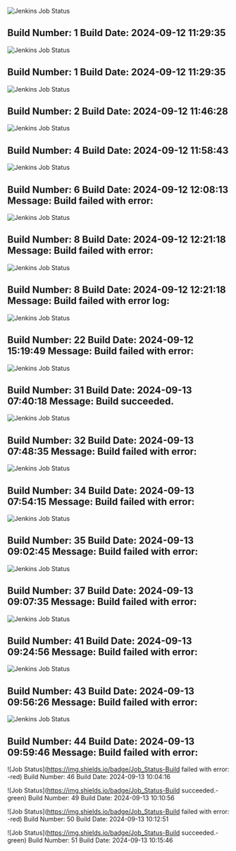 
![Jenkins Job Status](https://img.shields.io/badge/Jenkins-FAILURE-red?style=flat-square)

Build Number: 1
Build Date: 2024-09-12 11:29:35
---
![Jenkins Job Status](https://img.shields.io/badge/Jenkins-FAILURE-red?style=flat-square)

Build Number: 1
Build Date: 2024-09-12 11:29:35
---
![Jenkins Job Status](https://img.shields.io/badge/Jenkins-FAILURE-red?style=flat-square)

Build Number: 2
Build Date: 2024-09-12 11:46:28
---
![Jenkins Job Status](https://img.shields.io/badge/Jenkins-FAILURE-red?style=flat-square)

Build Number: 4
Build Date: 2024-09-12 11:58:43
---
![Jenkins Job Status](https://img.shields.io/badge/Jenkins-FAILURE-red?style=flat-square)

Build Number: 6
Build Date: 2024-09-12 12:08:13
Message: Build failed with error: 
---
![Jenkins Job Status](https://img.shields.io/badge/Jenkins-FAILURE-red?style=flat-square)

Build Number: 8
Build Date: 2024-09-12 12:21:18
Message: Build failed with error: 
---
![Jenkins Job Status](https://img.shields.io/badge/Jenkins-FAILURE-red?style=flat-square)

Build Number: 8
Build Date: 2024-09-12 12:21:18
Message: Build failed with error log: 
---
![Jenkins Job Status](https://img.shields.io/badge/Jenkins-FAILURE-red?style=flat-square)

Build Number: 22
Build Date: 2024-09-12 15:19:49
Message: Build failed with error: 
---
![Jenkins Job Status](https://img.shields.io/badge/Jenkins-SUCCESS-green?style=flat-square)

Build Number: 31
Build Date: 2024-09-13 07:40:18
Message: Build succeeded.
---
![Jenkins Job Status](https://img.shields.io/badge/Jenkins-FAILURE-red?style=flat-square)

Build Number: 32
Build Date: 2024-09-13 07:48:35
Message: Build failed with error: 
---
![Jenkins Job Status](https://img.shields.io/badge/Jenkins-FAILURE-red?style=flat-square)

Build Number: 34
Build Date: 2024-09-13 07:54:15
Message: Build failed with error: 
---
![Jenkins Job Status](https://img.shields.io/badge/Jenkins-FAILURE-red?style=flat-square)

Build Number: 35
Build Date: 2024-09-13 09:02:45
Message: Build failed with error: 
---
![Jenkins Job Status](https://img.shields.io/badge/Jenkins-FAILURE-red?style=flat-square)

Build Number: 37
Build Date: 2024-09-13 09:07:35
Message: Build failed with error: 
---
![Jenkins Job Status](https://img.shields.io/badge/Jenkins-FAILURE-red?style=flat-square)

Build Number: 41
Build Date: 2024-09-13 09:24:56
Message: Build failed with error: 
---
![Jenkins Job Status](https://img.shields.io/badge/Jenkins-FAILURE-red?style=flat-square)

Build Number: 43
Build Date: 2024-09-13 09:56:26
Message: Build failed with error: 
---
![Jenkins Job Status](https://img.shields.io/badge/Jenkins-FAILURE-red?style=flat-square)

Build Number: 44
Build Date: 2024-09-13 09:59:46
Message: Build failed with error: 
---
![Job Status](https://img.shields.io/badge/Job_Status-Build failed with error: -red)
Build Number: 46
Build Date: 2024-09-13 10:04:16

![Job Status](https://img.shields.io/badge/Job_Status-Build succeeded.-green)
Build Number: 49
Build Date: 2024-09-13 10:10:56

![Job Status](https://img.shields.io/badge/Job_Status-Build failed with error: -red)
Build Number: 50
Build Date: 2024-09-13 10:12:51

![Job Status](https://img.shields.io/badge/Job_Status-Build succeeded.-green)
Build Number: 51
Build Date: 2024-09-13 10:15:46

